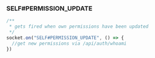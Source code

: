 ### SELF#PERMISSION_UPDATE

```javascript
/**
 * gets fired when own permissions have been updated
 */
socket.on("SELF#PERMISSION_UPDATE", () => {
  //get new permissions via /api/auth/whoami
})
```